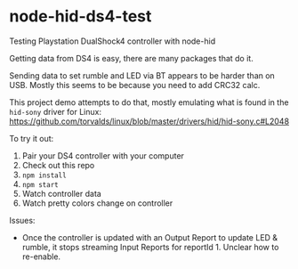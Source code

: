 # node-hid-ds4-test
Testing Playstation DualShock4 controller with node-hid


Getting data from DS4 is easy, there are many packages that do it.

Sending data to set rumble and LED via BT appears to be harder than on USB.
Mostly this seems to be because you need to add CRC32 calc.

This project demo attempts to do that, mostly emulating what is found in
the `hid-sony` driver for Linux:
https://github.com/torvalds/linux/blob/master/drivers/hid/hid-sony.c#L2048

To try it out:

1. Pair your DS4 controller with your computer
2. Check out this repo
3. `npm install`
4. `npm start`
5. Watch controller data
6. Watch pretty colors change on controller


Issues:
- Once the controller is updated with an Output Report to update LED & rumble,
it stops streaming Input Reports for reportId 1.  Unclear how to re-enable.


